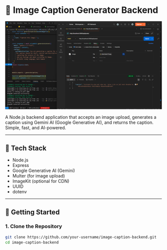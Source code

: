 # 🧠 Image Caption Generator Backend

![App Screenshot](main.png)

A Node.js backend application that accepts an image upload, generates a caption using Gemini AI (Google Generative AI), and returns the caption. Simple, fast, and AI-powered.

---

## 🔧 Tech Stack

- Node.js
- Express
- Google Generative AI (Gemini)
- Multer (for image upload)
- ImageKit (optional for CDN)
- UUID
- dotenv

---

## 🚀 Getting Started

### 1. Clone the Repository

```bash
git clone https://github.com/your-username/image-caption-backend.git
cd image-caption-backend
